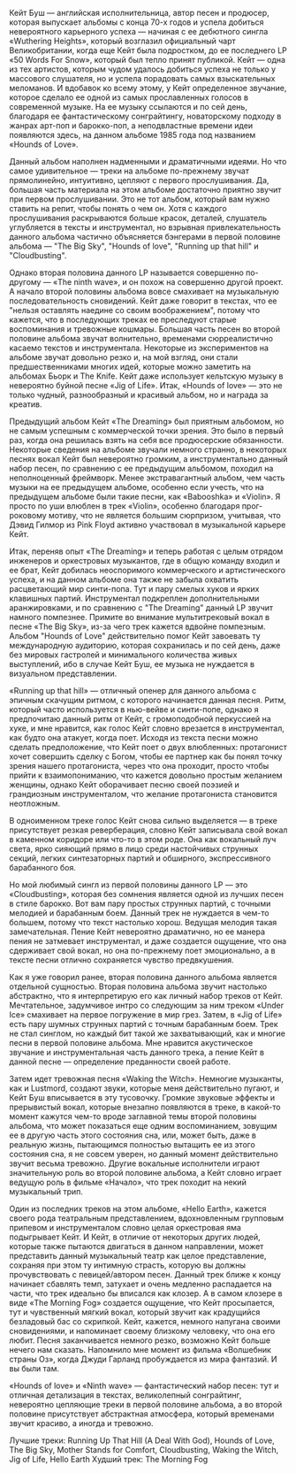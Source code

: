 Кейт Буш — английская исполнительница, автор песен и продюсер, которая выпускает альбомы с конца 70-х годов и успела добиться невероятного карьерного успеха — начиная с ее дебютного сингла «Wuthering Heights», который возглазил официальный чарт Великобритании, когда еще Кейт была подростком, до ее последнего LP «50 Words For Snow», который был тепло принят публикой. Кейт — одна из тех артистов, которым чудом удалось добиться успеха не только у массового слушателя, но и успела порадовать самых взыскательных меломанов. И вдобавок ко всему этому, у Кейт определенное звучание, которое сделало ее одной из самых прославленных голосов в современной музыке. На ее музыку ссылаются и по сей день, благодаря ее фантастическому сонграйтингу, новаторскому подходу в жанрах арт-поп и барокко-поп, а неподвластные времени идеи появляются здесь, на данном альбоме 1985 года под названием «Hounds of Love».

Данный альбом наполнен надменными и драматичными идеями. Но что самое удивительное — треки на альбоме по-прежнему звучат прямолинейно, интуитивно, цепляют с первого прослушивания. Да, большая часть материала на этом альбоме достаточно приятно звучит при первом прослушивании. Это не тот альбом, который вам нужно ставить на репит, чтобы понять о чем он. Хотя с каждого прослушивания раскрываются больше красок, деталей, слушатель углубляется в тексты и инструментал, но взрывная привлекательность данного альбома частично объясняется бэнгерами в первой половине альбома — "The Big Sky", "Hounds of love", "Running up that hill" и "Cloudbusting".

Однако вторая половина данного LP называется совершенно по-другому — «The ninth wave», и он похож на совершенно другой проект. А начало второй половины альбома вовсе смахивает на музыкальную последовательность сновидений. Кейт даже говорит в текстах, что ее "нельзя оставлять наедине со своим воображением", потому что кажется, что в последующих треках ее преследуют старые воспоминания и тревожные кошмары. Большая часть песен во второй половине альбома звучат волнительно, временами сюрреалистично касаемо текстов и инструментала. Некоторые из экспериментов на альбоме звучат довольно резко и, на мой взгляд, они стали предшественниками многих идей, которые можно заметить на альбомах Бьорк и The Knife. Кейт даже использует кельтскую музыку в невероятно буйной песне «Jig of Life». Итак, «Hounds of love» — это не только чудный, разнообразный и красивый альбом, но и награда за креатив.

Предыдущий альбом Кейт «The Dreaming» был приятным альбомом, но не самым успешным с коммерческой точки зрения. Это было в первый раз, когда она решилась взять на себя все продюсерские обязанности. Некоторые сведения на альбоме звучали немного странно, в некоторых песнях вокал Кейт был невероятно громким, а инструментально данный набор песен, по сравнению с ее предыдущим альбомом, походил на неполноценный фреймворк. Менее экстравагантный альбом, чем часть музыки на ее предыдущем альбоме, особенно если учесть, что на предыдущем альбоме были такие песни, как «Babooshka» и «Violin». Я просто по уши влюблен в трек «Violin», особенно благодаря прог-роковому мотиву, что не является большим сюрпризом, учитывая, что Дэвид Гилмор из Pink Floyd активно участвовал в музыкальной карьере Кейт.

Итак, переняв опыт «The Dreaming» и теперь работая с целым отрядом инженеров и оркестровых музыкантов, где в общую команду входил и ее брат, Кейт добилась неоспоримого коммерческого и артистического успеха, и на данном альбоме она также не забыла охватить расцветающий мир синти-попа. Тут и пару смелых хуков и ярких клавишных партий. Инструментал подкреплен дополнительными аранжировками, и по сравнению с "The Dreaming" данный LP звучит намного помпезнее. Примите во внимание мультитрековый вокал в песне «The Big Sky», из-за чего трек кажется вдвойне помпезным. Альбом "Hounds of Love" действительно помог Кейт завоевать ту международную аудиторию, которая сохранилась и по сей день, даже без мировых гастролей и минимального количества живых выступлений, ибо в случае Кейт Буш, ее музыка не нуждается в визуальном представлении.

«Running up that hill» — отличный опенер для данного альбома с эпичным скачущим ритмом, с которого начинается данная песня. Ритм, который часто используется в нью-вейве и синти-попе, однако я предпочитаю данный ритм от Кейт, с громоподобной перкуссией на хуке, и мне нравится, как голос Кейт словно врезается в инструментал, как будто она атакует, когда поет. Исходя из текста песни можно сделать предположение, что Кейт поет о двух влюбленных: протагонист хочет совершить сделку с Богом, чтобы ее партнер как бы понял точку зрения нашего протагониста, через что она проходит, просто чтобы прийти к взаимопониманию, что кажется довольно простым желанием женщины, однако Кейт оборачивает песню своей поэзией и грандиозным инструменталом, что желание протагониста становится неотложным.

В одноименном треке голос Кейт снова сильно выделяется — в треке присутствует резкая реверберация, словно Кейт записывала свой вокал в каменном коридоре или что-то в этом роде. Она как вокальный луч света, ярко сияющий прямо в лицо среди настойчивых струнных секций, легких синтезаторных партий и обширного, экспрессивного барабанного боя.

Но мой любимый сингл из первой половины данного LP — это «Cloudbusting», которая без сомнения является одной из лучших песен в стиле барокко. Вот вам пару простых струнных партий, с точными мелодией и барабанным боем. Данный трек не нуждается в чем-то большем, потому что текст настолько хорош. Ведущая мелодия такая замечательная. Пение Кейт невероятно драматично, но ее манера пения не затмевает инструментал, и даже создается ощущение, что она сдерживает свой вокал, но она по-прежнему поет эмоционально, а в тексте песни отлично сохраняется чувство предвкушения.

Как я уже говорил ранее, вторая половина данного альбома является отдельной сущностью. Вторая половина альбома звучит настолько абстрактно, что я интерпретирую его как личный набор треков от Кейт. Мечтательное, задумчивое интро со следующим за ним треком «Under Ice» смахивает на первое погружение в мир грез. Затем, в «Jig of Life» есть пару шумных струнных партий с точным барабанным боем. Трек не стал синглом, но каждый бит такой же захватывающий, как и многие песни в первой половине альбома. Мне нравится акустическое звучание и инструментальная часть данного трека, а пение Кейт в данной песне — определение преданности своей работе.

Затем идет тревожная песня «Waking the Witch». Немногие музыканты, как и Lustmord, создают звуки, которые меня действительно пугают, и Кейт Буш вписывается в эту тусовочку. Громкие звуковые эффекты и прерывистый вокал, которые внезапно появляются в треке, в какой-то момент кажутся чем-то вроде заглавной темы второй половины альбома, что может показаться еще одним воспоминанием, зовущим ее в другую часть этого состояния сна, или, может быть, даже в реальную жизнь, пытающимся полностью вытащить ее из этого состояния сна, я не совсем уверен, но данный момент действительно звучит весьма тревожно. Другие вокальные исполнители играют значительную роль во второй половине альбома, а Кейт словно играет ведущую роль в фильме «Начало», что трек походит на некий музыкальный трип.

Один из последних треков на этом альбоме, «Hello Earth», кажется своего рода театральным представлением, вдохновленным групповым припевом и инструменталом словно целая оркестровая яма подыгрывает Кейт. И Кейт, в отличие от некоторых других людей, которые также пытаются двигаться в данном направлении, может представить данный музыкальный театр как целое представление, сохраняя при этом ту интимную страсть, которую вы должны прочувствовать с певицей/автором песен. Данный трек ближе к концу начинает сбавлять темп, затухает и очень медленно распадается на части, что трек идеально бы вписался как клозер. А в самом клозере в виде «The Morning Fog» создается ощущение, что Кейт просыпается, тут и чувственный мягкий вокал, который звучит как крадущийся безладовый бас со скрипкой. Кейт, кажется, немного напугана своими сновидениями, и напоминает своему близкому человеку, что она его любит. Песня заканчивается немного резко, возможно Кейт больше нечего нам сказать. Напомнило мне момент из фильма «Волшебник страны Оз», когда Джуди Гарланд пробуждается из мира фантазий. И вы были там.

«Hounds of love» и «Ninth wave» — фантастический набор песен: тут и отличная детализация в текстах, великолепный сонграйтинг, невероятно цепляющие треки в первой половине альбома, а во второй половине присутствует абстрактная атмосфера, который временами звучит красиво, а иногда и тревожно.

Лучшие треки: Running Up That Hill (A Deal With God), Hounds of Love, The Big Sky, Mother Stands for Comfort, Cloudbusting, Waking the Witch, Jig of Life, Hello Earth
Худший трек: The Morning Fog
